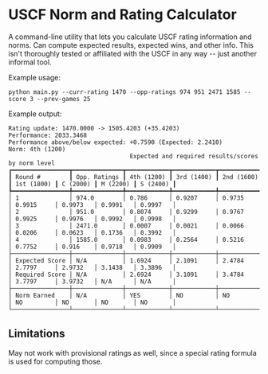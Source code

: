# USCF Norm and Rating Calculator

A command-line utility that lets you calculate USCF rating information and norms. Can compute expected results, expected wins, and other info. This isn't thoroughly tested or affiliated with the USCF in any way -- just another informal tool.

Example usage:
```
python main.py --curr-rating 1470 --opp-ratings 974 951 2471 1585 --score 3 --prev-games 25
```
Example output:


```
Rating update: 1470.0000 -> 1505.4203 (+35.4203)
Performance: 2033.3468
Performance above/below expected: +0.7590 (Expected: 2.2410)
Norm: 4th (1200)
                                  Expected and required results/scores by norm level                                  
┏━━━━━━━━━━━━━━━━┳━━━━━━━━━━━━━━┳━━━━━━━━━━━━┳━━━━━━━━━━━━┳━━━━━━━━━━━━┳━━━━━━━━━━━━┳━━━━━━━━━━┳━━━━━━━━━━┳━━━━━━━━━━┓
┃ Round #        ┃ Opp. Ratings ┃ 4th (1200) ┃ 3rd (1400) ┃ 2nd (1600) ┃ 1st (1800) ┃ C (2000) ┃ M (2200) ┃ S (2400) ┃
┡━━━━━━━━━━━━━━━━╇━━━━━━━━━━━━━━╇━━━━━━━━━━━━╇━━━━━━━━━━━━╇━━━━━━━━━━━━╇━━━━━━━━━━━━╇━━━━━━━━━━╇━━━━━━━━━━╇━━━━━━━━━━┩
│ 1              │ 974.0        │ 0.786      │ 0.9207     │ 0.9735     │ 0.9915     │ 0.9973   │ 0.9991   │ 0.9997   │
│ 2              │ 951.0        │ 0.8074     │ 0.9299     │ 0.9767     │ 0.9925     │ 0.9976   │ 0.9992   │ 0.9998   │
│ 3              │ 2471.0       │ 0.0007     │ 0.0021     │ 0.0066     │ 0.0206     │ 0.0623   │ 0.1736   │ 0.3992   │
│ 4              │ 1585.0       │ 0.0983     │ 0.2564     │ 0.5216     │ 0.7752     │ 0.916    │ 0.9718   │ 0.9909   │
├────────────────┼──────────────┼────────────┼────────────┼────────────┼────────────┼──────────┼──────────┼──────────┤
│ Expected Score │ N/A          │ 1.6924     │ 2.1091     │ 2.4784     │ 2.7797     │ 2.9732   │ 3.1438   │ 3.3896   │
│ Required Score │ N/A          │ 2.6924     │ 3.1091     │ 3.4784     │ 3.7797     │ 3.9732   │ N/A      │ N/A      │
├────────────────┼──────────────┼────────────┼────────────┼────────────┼────────────┼──────────┼──────────┼──────────┤
│ Norm Earned    │ N/A          │ YES        │ NO         │ NO         │ NO         │ NO       │ NO       │ NO       │
└────────────────┴──────────────┴────────────┴────────────┴────────────┴────────────┴──────────┴──────────┴──────────┘
```


## Limitations

May not work with provisional ratings as well, since a special rating formula is used for computing those.  
